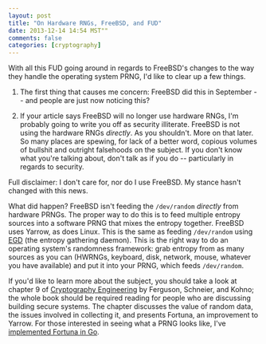 ```yaml
---
layout: post
title: "On Hardware RNGs, FreeBSD, and FUD"
date: 2013-12-14 14:54 MST""
comments: false
categories: [cryptography]
---
```


With all this FUD going around in regards to FreeBSD's changes to the
way they handle the operating system PRNG, I'd like to clear up a few
things.

1. The first thing that causes me concern: FreeBSD did this in
   September -- and people are just now noticing this?

2. If your article says FreeBSD will no longer use hardware RNGs, I'm
   probably going to write you off as security illiterate. FreeBSD is
   not using the hardware RNGs *directly*. As you shouldn't. More on
   that later. So many places are spewing, for lack of a better word,
   copious volumes of bullshit and outright falsehoods on the
   subject. If you don't know what you're talking about, don't talk as
   if you do -- particularly in regards to security.

Full disclaimer: I don't care for, nor do I use FreeBSD. My stance
hasn't changed with this news.

What did happen? FreeBSD isn't feeding the `/dev/random` *directly*
from hardware PRNGs. The proper way to do this is to feed multiple
entropy sources into a software PRNG that mixes the entropy
together. FreeBSD uses Yarrow, as does Linux. This is the same as
feeding `/dev/random` using [EGD](http://egd.sourceforge.net/) (the
entropy gathering daemon). This is the right way to do an operating
system's randomness framework: grab entropy from as many sources as
you can (HWRNGs, keyboard, disk, network, mouse, whatever you have
available) and put it into your PRNG, which feeds `/dev/random`.

If you'd like to learn more about the subject, you should take a look
at chapter 9 of
[Cryptography Engineering](https://www.schneier.com/book-ce.html) by
Ferguson, Schneier, and Kohno; the whole book should be required
reading for people who are discussing building secure systems. The
chapter discusses the value of random data, the issues involved in
collecting it, and presents Fortuna, an improvement to Yarrow. For
those interested in seeing what a PRNG looks like, I've
[implemented Fortuna in Go](https://github.com/gokyle/gofortuna).
